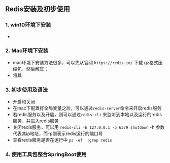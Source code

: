 ## Redis安装及初步使用

### 1. win10环境下安装

- 

### 2. Mac环境下安装

- mac环境下安装方法很多，可以先从官网 `https://redis.io/` 下载 gz格式压缩包，然后解压；
- 将其

### 3. 初步使用及语法

- 开启和关闭
- 在mac下配置好全局变量之后，可以通过`redis-server`命令来开启redis服务
- 若redis服务以及开启，则可以通过`redis-cli` 来监听到本地以及运行的redis服务，并进入redis服务
- 关闭redis服务，可以用 `redis-cli -h 127.0.0.1 -p 6379 shutdown` -h 参数代表其ip地址，而-p则表示redis运行的端口号
- 查看redis服务是否在运行中 `ps -ef  |grep redis ` 

### 4. 使用工具包整合SpringBoot使用



